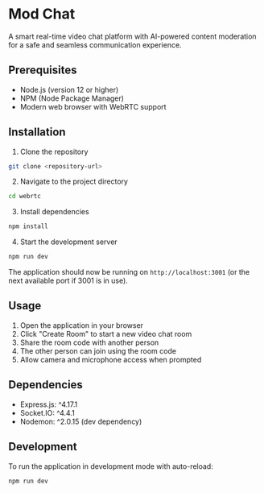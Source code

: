 # Mod Chat

A smart real-time video chat platform with AI-powered content moderation for a safe and seamless communication experience.

## Prerequisites

- Node.js (version 12 or higher)
- NPM (Node Package Manager)
- Modern web browser with WebRTC support

## Installation

1. Clone the repository
```bash
git clone <repository-url>
```

2. Navigate to the project directory
```bash
cd webrtc
```

3. Install dependencies
```bash
npm install
```

4. Start the development server
```bash
npm run dev
```

The application should now be running on `http://localhost:3001` (or the next available port if 3001 is in use).

## Usage

1. Open the application in your browser
2. Click "Create Room" to start a new video chat room
3. Share the room code with another person
4. The other person can join using the room code
5. Allow camera and microphone access when prompted

## Dependencies

- Express.js: ^4.17.1
- Socket.IO: ^4.4.1
- Nodemon: ^2.0.15 (dev dependency)

## Development

To run the application in development mode with auto-reload:
```bash
npm run dev
```
